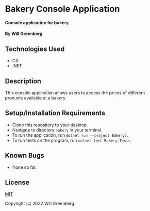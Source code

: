 # Bakery Console Application

#### Console application for bakery

#### By Will Greenberg

## Technologies Used

* C#
* .NET

## Description

This console application allows users to access the prices of different products available at a bakery.

## Setup/Installation Requirements

* Clone this repository to your desktop.
* Navigate to directory `bakery` in your terminal.
* To run the application, run `dotnet run --project Bakery/`.
* To run tests on the program, run `dotnet test Bakery.Tests`.

## Known Bugs

* None so far.

## License

[MIT](https://opensource.org/licenses/MIT)

Copyright (c) 2022 Will Greenberg